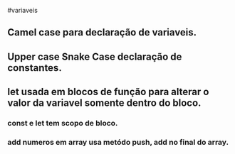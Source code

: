 #variaveis

## Camel case para declaração de variaveis.
## Upper case Snake Case declaração	de constantes.
## let usada em blocos de função para alterar o valor da variavel somente dentro do bloco.
### const e let tem scopo de bloco.
### add numeros em array usa metódo push, add no final do array. 

